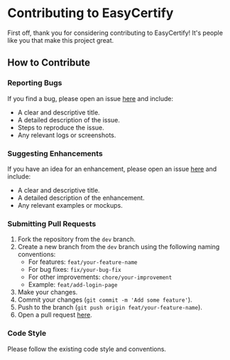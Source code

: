 # Contributing to EasyCertify

First off, thank you for considering contributing to EasyCertify! It's people like you that make this project great.

## How to Contribute

### Reporting Bugs

If you find a bug, please open an issue [here](https://github.com/AlfrinP/activity_calculator/issues) and include:

- A clear and descriptive title.
- A detailed description of the issue.
- Steps to reproduce the issue.
- Any relevant logs or screenshots.

### Suggesting Enhancements

If you have an idea for an enhancement, please open an issue [here](https://github.com/AlfrinP/activity_calculator/issues) and include:

- A clear and descriptive title.
- A detailed description of the enhancement.
- Any relevant examples or mockups.

### Submitting Pull Requests

1. Fork the repository from the `dev` branch.
2. Create a new branch from the `dev` branch using the following naming conventions:
   - For features: `feat/your-feature-name`
   - For bug fixes: `fix/your-bug-fix`
   - For other improvements: `chore/your-improvement`
   - Example: `feat/add-login-page`
3. Make your changes.
4. Commit your changes (`git commit -m 'Add some feature'`).
5. Push to the branch (`git push origin feat/your-feature-name`).
6. Open a pull request [here](https://github.com/AlfrinP/activity_calculator/pulls).

### Code Style

Please follow the existing code style and conventions.
